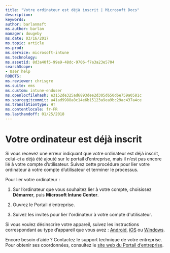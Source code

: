 ```yaml
---
title: "Votre ordinateur est déjà inscrit | Microsoft Docs"
description: 
keywords: 
author: barlanmsft
ms.author: barlan
manager: dougeby
ms.date: 03/16/2017
ms.topic: article
ms.prod: 
ms.service: microsoft-intune
ms.technology: 
ms.assetid: 8d3a40f5-99e9-48dc-9706-f7a3a23e5704
searchScope:
- User help
ROBOTS: 
ms.reviewer: chrisgre
ms.suite: ems
ms.custom: intune-enduser
ms.openlocfilehash: e3152de325ad6893dee2d305d650d6e759a0581c
ms.sourcegitcommit: a41ad9988a8c14e6b15123a9ea9bc29ac437a4ce
ms.translationtype: HT
ms.contentlocale: fr-FR
ms.lasthandoff: 01/25/2018
---
```

# <a name="your-computer-is-already-enrolled"></a>Votre ordinateur est déjà inscrit

Si vous recevez une erreur indiquant que votre ordinateur est déjà inscrit, celui-ci a déjà été ajouté sur le portail d’entreprise, mais il n’est pas encore lié à votre compte d’utilisateur. Suivez cette procédure pour lier votre ordinateur à votre compte d’utilisateur et terminer le processus.  

Pour lier votre ordinateur :

1.  Sur l’ordinateur que vous souhaitez lier à votre compte, choisissez **Démarrer**, puis **Microsoft Intune Center**.

2.  Ouvrez le Portail d’entreprise.

3.  Suivez les invites pour lier l'ordinateur à votre compte d'utilisateur.

Si vous voulez désinscrire votre appareil, suivez les instructions correspondant au type d’appareil que vous avez : [Android](unenroll-your-device-from-intune-android.md), [iOS](unenroll-your-device-from-intune-ios.md) ou [Windows](unenroll-your-device-from-intune-windows.md).

Encore besoin d’aide ? Contactez le support technique de votre entreprise. Pour obtenir ses coordonnées, consultez le [site web du Portail d’entreprise](https://portal.manage.microsoft.com#HelpDeskDialog).
